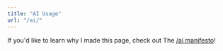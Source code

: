 ```yaml
---
title: "AI Usage"
url: "/ai/"
---
```



If you'd like to learn why I made this page, check out The [/ai manifesto][ai-manifesto]!

[ai-manifesto]: https://www.bydamo.la/p/ai-manifesto
